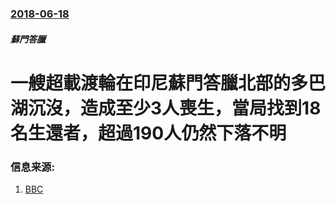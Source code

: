### [2018-06-18](/news/2018/06/18/index.md)

##### 蘇門答臘
# 一艘超載渡輪在印尼蘇門答臘北部的多巴湖沉沒，造成至少3人喪生，當局找到18名生還者，超過190人仍然下落不明 




### 信息来源:

1. [BBC](https://www.bbc.co.uk/news/world-asia-44543872)
